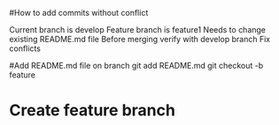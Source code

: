#How to add commits without conflict

Current branch is develop
Feature branch is feature1
Needs to change existing README.md file
Before merging verify with develop branch
Fix conflicts

#Add README.md file on branch
git add README.md
git checkout -b feature
# Create feature branch
